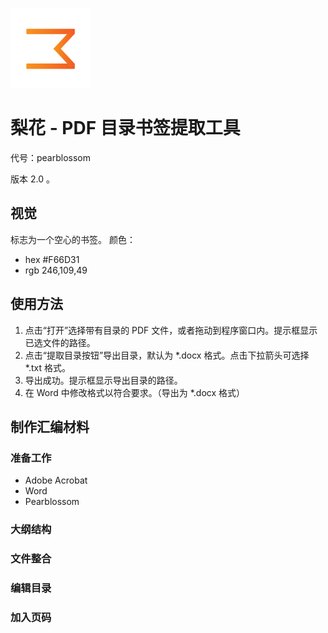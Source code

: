 ![pearblossom](https://raw.githubusercontent.com/angela-1/pearblossom/master/pearblossom/images/pearblossom.png)

# 梨花 - PDF 目录书签提取工具

代号：pearblossom

版本 2.0 。

## 视觉

标志为一个空心的书签。
颜色：
- hex #F66D31
- rgb 246,109,49


## 使用方法

1. 点击“打开”选择带有目录的 PDF 文件，或者拖动到程序窗口内。提示框显示已选文件的路径。
2. 点击“提取目录按钮”导出目录，默认为 *.docx 格式。点击下拉箭头可选择 *.txt 格式。
3. 导出成功。提示框显示导出目录的路径。
4. 在 Word 中修改格式以符合要求。（导出为 *.docx 格式）


## 制作汇编材料

### 准备工作
- Adobe Acrobat
- Word
- Pearblossom


### 大纲结构

### 文件整合

### 编辑目录


### 加入页码




